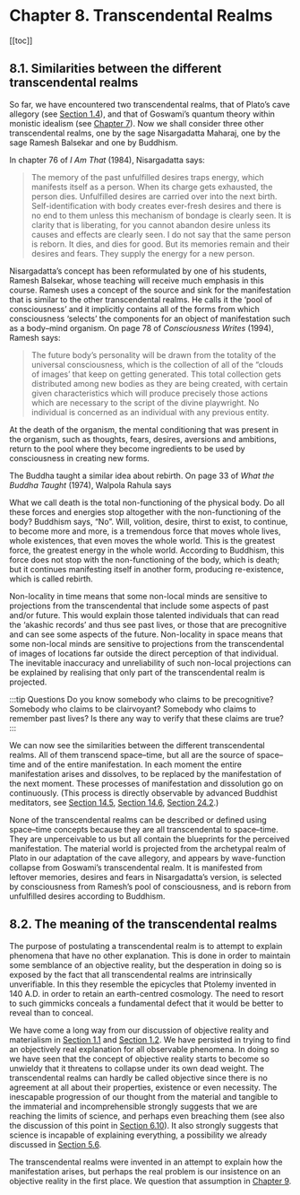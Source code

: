 # Chapter 8. Transcendental Realms

[[toc]]

## 8.1. Similarities between the different transcendental realms

So far, we have encountered two transcendental realms, that of Plato’s cave allegory (see [Section 1.4](/chapter-1-three-major-metaphysical-philosophies#_1-4-idealism-pure-subjectivity-the-philosophy-that-consciousness-is-all-and-all-is-consciousness)), and that of Goswami’s quantum theory within monistic idealism (see [Chapter 7](/chapter-7-summary-critique-amit-goswami-interpretation-quantum-theory-within-monistic-idealism/)). Now we shall consider three other transcendental realms, one by the sage Nisargadatta Maharaj, one by the sage Ramesh Balsekar and one by Buddhism.

In chapter 76 of *I Am That* (1984), Nisargadatta says:

>The memory of the past unfulfilled desires traps energy, which manifests itself as a person. When its charge gets exhausted, the person dies. Unfulfilled desires are carried over into the next birth. Self-identification with body creates ever-fresh desires and there is no end to them unless this mechanism of bondage is clearly seen. It is clarity that is liberating, for you cannot abandon desire unless its causes and effects are clearly seen. I do not say that the same person is reborn. It dies, and dies for good. But its memories remain and their desires and fears. They supply the energy for a new person.

Nisargadatta’s concept has been reformulated by one of his students, Ramesh Balsekar, whose teaching will receive much emphasis in this course. Ramesh uses a concept of the source and sink for the manifestation that is similar to the other transcendental realms. He calls it the ‘pool of consciousness’ and it implicitly contains all of the forms from which consciousness ‘selects’ the components for an object of manifestation such as a body–mind organism. On page 78 of *Consciousness Writes* (1994), Ramesh says:

>The future body’s personality will be drawn from the totality of the universal consciousness, which is the collection of all of the “clouds of images’ that keep on getting generated. This total collection gets distributed among new bodies as they are being created, with certain given characteristics which will produce precisely those actions which are necessary to the script of the divine playwright. No individual is concerned as an individual with any previous entity.

At the death of the organism, the mental conditioning that was present in the organism, such as thoughts, fears, desires, aversions and ambitions, return to the pool where they become ingredients to be used by consciousness in creating new forms.

The Buddha taught a similar idea about rebirth. On page 33 of *What the Buddha Taught* (1974), Walpola Rahula says

<div class=indented>
What we call death is the total non-functioning of the physical body. Do all these forces and energies stop altogether with the non-functioning of the body? Buddhism says, “No”. Will, volition, desire, thirst to exist, to continue, to become more and more, is a tremendous force that moves whole lives, whole existences, that even moves the whole world. This is the greatest force, the greatest energy in the whole world. According to Buddhism, this force does not stop with the non-functioning of the body, which is death; but it continues manifesting itself in another form, producing re-existence, which is called rebirth.
</div>

Non-locality in time means that some non-local minds are sensitive to projections from the transcendental that include some aspects of past and/or future. This would explain those talented individuals that can read the ‘akashic records’ and thus see past lives, or those that are precognitive and can see some aspects of the future. Non-locality in space means that some non-local minds are sensitive to projections from the transcendental of images of locations far outside the direct perception of that individual. The inevitable inaccuracy and unreliability of such non-local projections can be explained by realising that only part of the transcendental realm is projected.

:::tip Questions
Do you know somebody who claims to be precognitive? Somebody who claims to be clairvoyant? Somebody who claims to remember past lives? Is there any way to verify that these claims are true?
:::

We can now see the similarities between the different transcendental realms. All of them transcend space–time, but all are the source of space–time and of the entire manifestation. In each moment the entire manifestation arises and dissolves, to be replaced by the manifestation of the next moment. These processes of manifestation and dissolution go on continuously. (This process is directly observable by advanced Buddhist meditators, see [Section 14.5](/chapter-14-religion-belief-non-duality#_14-5-buddhism-religion-or-not), [Section 14.6](/chapter-14-religion-belief-non-duality#_14-6-vipassana-meditation), [Section 24.2](/chapter-24-disidentification-through-meditation#_24-2-buddhist-meditation).)

None of the transcendental realms can be described or defined using space–time concepts because they are all transcendental to space–time. They are unperceivable to us but all contain the blueprints for the perceived manifestation. The material world is projected from the archetypal realm of Plato in our adaptation of the cave allegory, and appears by wave-function collapse from Goswami’s transcendental realm. It is manifested from leftover memories, desires and fears in Nisargadatta’s version, is selected by consciousness from Ramesh’s pool of consciousness, and is reborn from unfulfilled desires according to Buddhism.

## 8.2. The meaning of the transcendental realms

The purpose of postulating a transcendental realm is to attempt to explain phenomena that have no other explanation. This is done in order to maintain some semblance of an objective reality, but the desperation in doing so is exposed by the fact that all transcendental realms are intrinsically unverifiable. In this they resemble the epicycles that Ptolemy invented in 140 A.D. in order to retain an earth-centred cosmology. The need to resort to such gimmicks conceals a fundamental defect that it would be better to reveal than to conceal.

We have come a long way from our discussion of objective reality and materialism in [Section 1.1](/chapter-1-three-major-metaphysical-philosophies#_1-1-the-assumption-of-objective-reality-a-necessity-for-survival-and-for-science) and [Section 1.2](/chapter-1-three-major-metaphysical-philosophies#_1-2-materialism-pure-objectivity-the-philosophy-that-all-is-matter-or-at-least-all-is-governed-by-physical-law). We have persisted in trying to find an objectively real explanation for all observable phenomena. In doing so we have seen that the concept of objective reality starts to become so unwieldy that it threatens to collapse under its own dead weight. The transcendental realms can hardly be called objective since there is no agreement at all about their properties, existence or even necessity. The inescapable progression of our thought from the material and tangible to the immaterial and incomprehensible strongly suggests that we are reaching the limits of science, and perhaps even breaching them (see also the discussion of this point in [Section 6.10](/chapter-6-what-does-quantum-theory-mean#_6-10-the-interpretation-of-christopher-fuchs-a-minimally-objective-mostly-subjective-interpretation)). It also strongly suggests that science is incapable of explaining everything, a possibility we already discussed in [Section 5.6](/chapter-5-conscious-mind-free-will#_5-6-can-a-machine-be-conscious).

The transcendental realms were invented in an attempt to explain how the manifestation arises, but perhaps the real problem is our insistence on an objective reality in the first place. We question that assumption in [Chapter 9](/chapter-9-perceiving-conceptualising/).